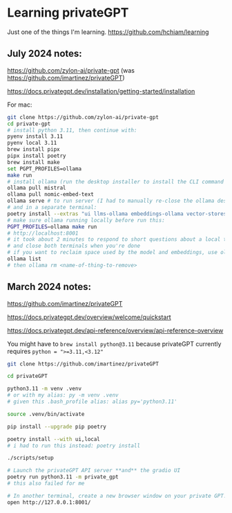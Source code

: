 # Learning privateGPT

Just one of the things I'm learning. https://github.com/hchiam/learning

## July 2024 notes:

https://github.com/zylon-ai/private-gpt (was https://github.com/imartinez/privateGPT)

https://docs.privategpt.dev/installation/getting-started/installation

For mac:

```sh
git clone https://github.com/zylon-ai/private-gpt
cd private-gpt
# install python 3.11, then continue with:
pyenv install 3.11
pyenv local 3.11
brew install pipx
pipx install poetry
brew install make
set PGPT_PROFILES=ollama
make run
# install ollama (run the desktop installer to install the CLI command ollama)
ollama pull mistral
ollama pull nomic-embed-text
ollama serve # to run server (I had to manually re-close the ollama desktop app)
# and in a separate terminal:
poetry install --extras "ui llms-ollama embeddings-ollama vector-stores-qdrant"
# make sure ollama running locally before run this:
PGPT_PROFILES=ollama make run
# http://localhost:8001
# it took about 2 minutes to respond to short questions about a local text file on my desktop, of course offline
# and close both terminals when you're done
# if you want to reclaim space used by the model and embeddings, use ollama CLI:
ollama list
# then ollama rm <name-of-thing-to-remove>
```

## March 2024 notes:

https://github.com/imartinez/privateGPT

https://docs.privategpt.dev/overview/welcome/quickstart

https://docs.privategpt.dev/api-reference/overview/api-reference-overview

You might have to `brew install python@3.11` because privateGPT currently requires `python = ">=3.11,<3.12"`

```sh
git clone https://github.com/imartinez/privateGPT

cd privateGPT

python3.11 -m venv .venv
# or with my alias: py -m venv .venv
# given this .bash_profile alias: alias py='python3.11'

source .venv/bin/activate

pip install --upgrade pip poetry

poetry install --with ui,local
# i had to run this instead: poetry install

./scripts/setup

# Launch the privateGPT API server **and** the gradio UI
poetry run python3.11 -m private_gpt
# this also failed for me

# In another terminal, create a new browser window on your private GPT!
open http://127.0.0.1:8001/
```
